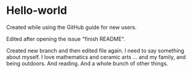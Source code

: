 Hello-world
===========

Created while using the GitHub guide for new users.

Edited after opening the issue "finish README".

Created new branch and then edited file again. I need to say something about myself.
I love mathematics and ceramic arts ... and my family, and being outdoors.
And reading.
And a whole bunch of other things.
